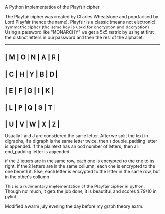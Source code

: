 A Python implementation of the Playfair cipher

The Playfair cipher was created by Charles Wheatstone and popularised by Lord Playfair (hence the name).
Playfair is a classic (means not electronic) symmetric cipher (the same key is used for encryption and decryption)
Using a password like "MONARCHY" we get a 5x5 matrix by using at first the distinct letters in our password
and then the rest of the alphabet.

---------------------
| M | O | N | A | R |
---------------------
| C | H | Y | B | D |
---------------------
| E | F | G | I | K |
---------------------
| L | P | Q | S | T |
---------------------
| U | V | W | X | Z |
---------------------

Usually I and J are considered the same letter.
After we split the text in digraphs, if a digraph is the same letter twice, then a double_padding letter is appended.
If the plaintext has an odd number of letters, then an end_padding letter is appended.

If the 2 letters are in the same row, each one is encrypted to the one to its right.
If the 2 letters are in the same collumn, each one is encrypted to the one beneth it.
Else, each letter is encrypted to the letter in the same row, but in the other's collumn

This is a rudimentary implementation of the Playfair cipher in python.
Though not much, it gets the job done, it is beautiful, and scores 9.79/10 in pylint

Modified a warm july evening the day before my graph theory exam.

